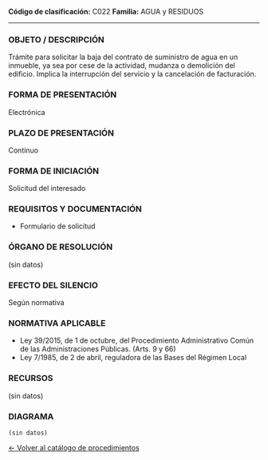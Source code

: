 
**Código de clasificación:** C022
**Familia:** AGUA y  RESIDUOS

---

### OBJETO / DESCRIPCIÓN

Trámite para solicitar la baja del contrato de suministro de agua en un inmueble, ya sea por cese de la actividad, mudanza o demolición del edificio. Implica la interrupción del servicio y la cancelación de facturación.

### FORMA DE PRESENTACIÓN

Electrónica

### PLAZO DE PRESENTACIÓN

Continuo

### FORMA DE INICIACIÓN

Solicitud del interesado

### REQUISITOS Y DOCUMENTACIÓN

- Formulario de solicitud

### ÓRGANO DE RESOLUCIÓN

(sin datos)

### EFECTO DEL SILENCIO

Según normativa

### NORMATIVA APLICABLE

- Ley 39/2015, de 1 de octubre, del Procedimiento Administrativo Común de las Administraciones Públicas. (Arts. 9 y 66)
- Ley 7/1985, de 2 de abril, reguladora de las Bases del Régimen Local

### RECURSOS

(sin datos)

### DIAGRAMA

```mermaid
(sin datos)
```

[← Volver al catálogo de procedimientos](../buscador.md)